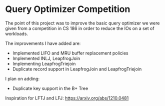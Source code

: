 # Query Optimizer Competition

<p>The point of this project was to improve the basic query optimizer we were given from a competition in CS 186 in order to reduce the IOs on a set of workloads.</p>
The improvements I have added are:

- Implemented LIFO and MRU buffer replacement policies
- Implemented INLJ, LeapfrogJoin
- Implementing LeapfrogTriejoin
- Duplicate record support in LeapfrogJoin and LeapfrogTriejoin

I plan on adding:
- Duplicate key support in the B+ Tree

Inspiration for LFTJ and LFJ: https://arxiv.org/abs/1210.0481
